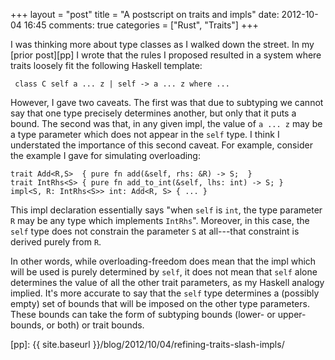 +++
layout = "post"
title = "A postscript on traits and impls"
date: 2012-10-04 16:45
comments: true
categories = ["Rust", "Traits"]
+++

I was thinking more about type classes as I walked down the street.
In my [prior post][pp] I wrote that the rules I proposed resulted
in a system where traits loosely fit the following Haskell template:

     class C self a ... z | self -> a ... z where ...

However, I gave two caveats.  The first was that due to subtyping we
cannot say that one type precisely determines another, but only that
it puts a bound.  The second was that, in any given impl, the value of
`a ... z` may be a type parameter which does not appear in the `self`
type.  I think I understated the importance of this second caveat.
For example, consider the example I gave for simulating overloading:

```
trait Add<R,S>  { pure fn add(&self, rhs: &R) -> S;  }
trait IntRhs<S> { pure fn add_to_int(&self, lhs: int) -> S; }
impl<S, R: IntRhs<S>> int: Add<R, S> { ... }
```

This impl declaration essentially says "when `self` is `int`, the type
parameter `R` may be any type which implements `IntRhs`".  Moreover,
in this case, the `self` type does not constrain the parameter `S` at
all---that constraint is derived purely from `R`.

In other words, while overloading-freedom does mean that the impl
which will be used is purely determined by `self`, it does not mean
that `self` alone determines the value of all the other trait
parameters, as my Haskell analogy implied.  It's more accurate to say
that the `self` type determines a (possibly empty) set of bounds that
will be imposed on the other type parameters.  These bounds can take
the form of subtyping bounds (lower- or upper-bounds, or both) or
trait bounds.  

[pp]: {{ site.baseurl }}/blog/2012/10/04/refining-traits-slash-impls/
